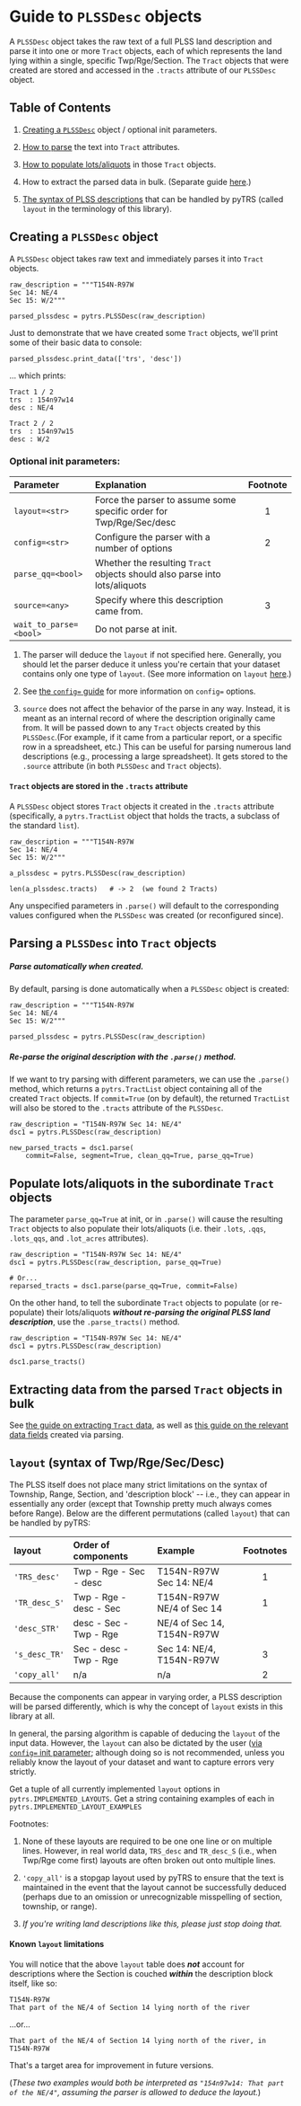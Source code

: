 
# Guide to `PLSSDesc` objects

A `PLSSDesc` object takes the raw text of a full PLSS land description and parse it into one or more `Tract` objects, each of which represents the land lying within a single, specific Twp/Rge/Section. The `Tract` objects that were created are stored and accessed in the `.tracts` attribute of our `PLSSDesc` object.

## Table of Contents

1) [Creating a `PLSSDesc`](https://github.com/JamesPImes/pyTRS/blob/master/guides/guides/plssdesc.md#creating-a-plssdesc-object) object / optional init parameters.

2) [How to parse](https://github.com/JamesPImes/pyTRS/blob/master/guides/guides/plssdesc.md#parsing-a-plssdesc-into-tract-objects) the text into `Tract` attributes.

3) [How to populate lots/aliquots](https://github.com/JamesPImes/pyTRS/blob/master/guides/guides/plssdesc.md#populate-lotsaliquots-in-the-subordinate-tract-objects) in those `Tract` objects.

4) How to extract the parsed data in bulk. (Separate guide [here](https://github.com/JamesPImes/pyTRS/blob/master/guides/guides/extracting_data.md#guide-to-extracting-data-in-bulk-from-parsed-objects).)

5) [The syntax of PLSS descriptions](https://github.com/JamesPImes/pyTRS/blob/master/guides/guides/plssdesc.md#layout-syntax-of-twprgesecdesc) that can be handled by pyTRS (called `layout` in the terminology of this library).

## Creating a `PLSSDesc` object

A `PLSSDesc` object takes raw text and immediately parses it into `Tract` objects.
```
raw_description = """T154N-R97W
Sec 14: NE/4
Sec 15: W/2"""

parsed_plssdesc = pytrs.PLSSDesc(raw_description)
```
Just to demonstrate that we have created some `Tract` objects, we'll print some of their basic data to console:

```
parsed_plssdesc.print_data(['trs', 'desc'])
```
... which prints:
```
Tract 1 / 2
trs  : 154n97w14
desc : NE/4

Tract 2 / 2
trs  : 154n97w15
desc : W/2
```

### Optional init parameters:

|Parameter              | Explanation                                                          |Footnote |
|:----------------------|:---------------------------------------------------------------------|:-------:|
|`layout=<str>`         | Force the parser to assume some specific order for Twp/Rge/Sec/desc  | 1       |
|`config=<str>`         | Configure the parser with a number of options                        | 2       |
|`parse_qq=<bool>`      | Whether the resulting `Tract` objects should also parse into lots/aliquots               |         |
|`source=<any>`         | Specify where this description came from.                            | 3       |
|`wait_to_parse=<bool>` | Do not parse at init.                                                |         |

1) The parser will deduce the `layout` if not specified here. Generally, you should let the parser deduce it unless you're certain that your dataset contains only one type of `layout`. (See more information on `layout` [here](https://github.com/JamesPImes/pyTRS/blob/master/guides/guides/plssdesc.md#layout-syntax-of-twprgesecdesc).)

2) See [the `config=` guide](https://github.com/JamesPImes/pyTRS/blob/master/guides/guides/config.md#guide-to-config-parameters) for more information on `config=` options.

3) `source` does not affect the behavior of the parse in any way. Instead, it is meant as an internal record of where the description originally came from. It will be passed down to any `Tract` objects created by this `PLSSDesc`.(For example, if it came from a particular report, or a specific row in a spreadsheet, etc.) This can be useful for parsing numerous land descriptions (e.g., processing a large spreadsheet). It gets stored to the `.source` attribute (in both `PLSSDesc` and `Tract` objects).


#### `Tract` objects are stored in the `.tracts` attribute

A `PLSSDesc` object stores `Tract` objects it created in the `.tracts` attribute (specifically, a `pytrs.TractList` object that holds the tracts, a subclass of the standard `list`).

```
raw_description = """T154N-R97W
Sec 14: NE/4
Sec 15: W/2"""

a_plssdesc = pytrs.PLSSDesc(raw_description)

len(a_plssdesc.tracts)   # -> 2  (we found 2 Tracts)
```

Any unspecified parameters in `.parse()` will default to the corresponding values configured when the `PLSSDesc` was created (or reconfigured since).


## Parsing a `PLSSDesc` into `Tract` objects

##### Parse automatically when created.

By default, parsing is done automatically when a `PLSSDesc` object is created:
```
raw_description = """T154N-R97W
Sec 14: NE/4
Sec 15: W/2"""

parsed_plssdesc = pytrs.PLSSDesc(raw_description)
```

##### Re-parse the original description with the `.parse()` method.

If we want to try parsing with different parameters, we can use the `.parse()` method, which returns a `pytrs.TractList` object containing all of the created `Tract` objects. If `commit=True` (on by default), the returned `TractList` will also be stored to the `.tracts` attribute of the `PLSSDesc`.

```
raw_description = "T154N-R97W Sec 14: NE/4"
dsc1 = pytrs.PLSSDesc(raw_description)

new_parsed_tracts = dsc1.parse(
    commit=False, segment=True, clean_qq=True, parse_qq=True)
``` 


## Populate lots/aliquots in the subordinate `Tract` objects

The parameter `parse_qq=True` at init, or in `.parse()` will cause the resulting `Tract` objects to also populate their lots/aliquots (i.e. their `.lots`, `.qqs`, `.lots_qqs`, and `.lot_acres` attributes).

```
raw_description = "T154N-R97W Sec 14: NE/4"
dsc1 = pytrs.PLSSDesc(raw_description, parse_qq=True)

# Or...
reparsed_tracts = dsc1.parse(parse_qq=True, commit=False)
```

On the other hand, to tell the subordinate `Tract` objects to populate (or re-populate) their lots/aliquots *__without re-parsing the original PLSS land description__*, use the `.parse_tracts()` method.

```
raw_description = "T154N-R97W Sec 14: NE/4"
dsc1 = pytrs.PLSSDesc(raw_description)

dsc1.parse_tracts()
```


## Extracting data from the parsed `Tract` objects in bulk

See [the guide on extracting `Tract` data](https://github.com/JamesPImes/pyTRS/blob/master/guides/guides/extracting_data.md), as well as [this guide on the relevant data fields](https://github.com/JamesPImes/pyTRS/blob/master/guides/guides/tract_attributes.md#tract-attribute-table) created via parsing.


## `layout` (syntax of Twp/Rge/Sec/Desc)

The PLSS itself does not place many strict limitations on the syntax of Township, Range, Section, and 'description block' -- i.e., they can appear in essentially any order (except that Township pretty much always comes before Range). Below are the different permutations (called `layout`) that can be handled by pyTRS:

| layout      | Order of components    | Example                        | Footnotes |
|:------------|:-----------------------|:-------------------------------|:---------:|
|`'TRS_desc'` | Twp - Rge - Sec - desc | T154N-R97W <br> Sec 14: NE/4   | 1         |
|`'TR_desc_S'`| Twp - Rge - desc - Sec | T154N-R97W <br> NE/4 of Sec 14 | 1         |
|`'desc_STR'` | desc - Sec - Twp - Rge | NE/4 of Sec 14, T154N-R97W     |           |
|`'s_desc_TR'`| Sec - desc - Twp - Rge | Sec 14: NE/4, T154N-R97W       | 3         |
|`'copy_all'` | n/a                    | n/a                            | 2         |

Because the components can appear in varying order, a PLSS description will be parsed differently, which is why the concept of `layout` exists in this library at all.

In general, the parsing algorithm is capable of deducing the `layout` of the input data. However, the `layout` can also be dictated by the user ([via `config=` init parameter](https://github.com/JamesPImes/pyTRS/blob/master/guides/guides/config.md#guide-to-config-parameters); although doing so is not recommended, unless you reliably know the layout of your dataset and want to capture errors very strictly.

Get a tuple of all currently implemented `layout` options in `pytrs.IMPLEMENTED_LAYOUTS`. Get a string containing examples of each in `pytrs.IMPLEMENTED_LAYOUT_EXAMPLES`


Footnotes:
1) None of these layouts are required to be one one line or on multiple lines. However, in real world data, `TRS_desc` and `TR_desc_S` (i.e., when Twp/Rge come first) layouts are often broken out onto multiple lines.

2) `'copy_all'` is a stopgap layout used by pyTRS to ensure that the text is maintained in the event that the layout cannot be successfully deduced (perhaps due to an omission or unrecognizable misspelling of section, township, or range).

3) *If you're writing land descriptions like this, please just stop doing that.*


#### Known `layout` limitations
You will notice that the above `layout` table does *__not__* account for descriptions where the Section is couched *__within__* the description block itself, like so:
```
T154N-R97W
That part of the NE/4 of Section 14 lying north of the river
```
...or...
```
That part of the NE/4 of Section 14 lying north of the river, in T154N-R97W
```

That's a target area for improvement in future versions.

(*These two examples would both be interpreted as `"154n97w14: That part of the NE/4"`, assuming the parser is allowed to deduce the layout.*)